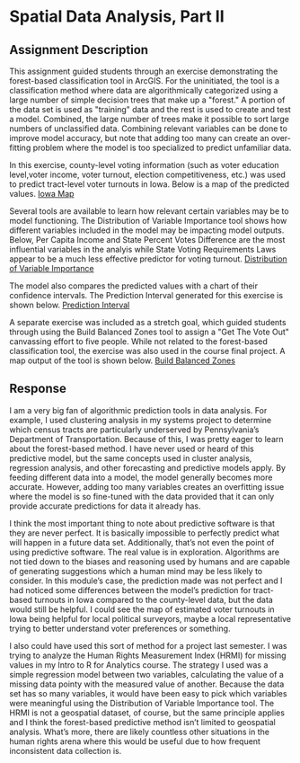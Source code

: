 # Spatial Data Analysis, Part II

## Assignment Description
This assignment guided students through an exercise demonstrating the forest-based classification tool in ArcGIS. For the uninitiated, the tool is a classification method where data are algorithmically categorized using a large number of simple decision trees that make up a "forest." A portion of the data set is used as "training" data and the rest is used to create and test a model. Combined, the large number of trees make it possible to sort large numbers of unclassified data. Combining relevant variables can be done to improve model accuracy, but note that adding too many can create an over-fitting problem where the model is too specialized to predict unfamiliar data.

In this exercise, county-level voting information (such as voter education level,voter income, voter turnout, election competitiveness, etc.) was used to predict tract-level voter turnouts in Iowa. Below is a map of the predicted values.
[Iowa Map](https://github.com/serganttinkers/AdvancedGIS/blob/66d17df993612c99386d13415aba2e0cd9e5146c/Iowa%20prediction.JPG)

Several tools are available to learn how relevant certain variables may be to model functioning. The Distribution of Variable Importance tool shows how different variables included in the model may be impacting model outputs. Below, Per Capita Income and State Percent Votes Difference are the most influential variables in the analyis while State Voting Requirements Laws appear to be a much less effective predictor for voting turnout.
[Distribution of Variable Importance](https://github.com/serganttinkers/AdvancedGIS/blob/66d17df993612c99386d13415aba2e0cd9e5146c/distribution%20of%20variable%20importance.JPG)

The model also compares the predicted values with a chart of their confidence intervals. The Prediction Interval generated for this exercise is shown below.
[Prediction Interval](https://github.com/serganttinkers/AdvancedGIS/blob/66d17df993612c99386d13415aba2e0cd9e5146c/Prediction%20Interval.JPG)

A separate exercise was included as a stretch goal, which guided students through using the Build Balanced Zones tool to assign a "Get The Vote Out" canvassing effort to five people. While not related to the forest-based classification tool, the exercise was also used in the course final project. A map output of the tool is shown below.
[Build Balanced Zones](https://github.com/serganttinkers/AdvancedGIS/blob/66d17df993612c99386d13415aba2e0cd9e5146c/zones.JPG)

## Response
I am a very big fan of algorithmic prediction tools in data analysis. For example, I used clustering analysis in my systems project to determine which census tracts are particularly underserved by Pennsylvania’s Department of Transportation. Because of this, I was pretty eager to learn about the forest-based method. I have never used or heard of this predictive model, but the same concepts used in cluster analysis, regression analysis, and other forecasting and predictive models apply. By feeding different data into a model, the model generally becomes more accurate. However, adding too many variables creates an overfitting issue where the model is so fine-tuned with the data provided that it can only provide accurate predictions for data it already has.

I think the most important thing to note about predictive software is that they are never perfect. It is basically impossible to perfectly predict what will happen in a future data set. Additionally, that’s not even the point of using predictive software. The real value is in exploration. Algorithms are not tied down to the biases and reasoning used by humans and are capable of generating suggestions which a human mind may be less likely to consider. In this module’s case, the prediction made was not perfect and I had noticed some differences between the model’s prediction for tract-based turnouts in Iowa compared to the county-level data, but the data would still be helpful. I could see the map of estimated voter turnouts in Iowa being helpful for local political surveyors, maybe a local representative trying to better understand voter preferences or something.

I also could have used this sort of method for a project last semester. I was trying to analyze the Human Rights Measurement Index (HRMI) for missing values in my Intro to R for Analytics course. The strategy I used was a simple regression model between two variables, calculating the value of a missing data pointy with the measured value of another. Because the data set has so many variables, it would have been easy to pick which variables were meaningful using the Distribution of Variable Importance tool. The HRMI is not a geospatial dataset, of course, but the same principle applies and I think the forest-based predictive method isn’t limited to geospatial analysis. What’s more, there are likely countless other situations in the human rights arena where this would be useful due to how frequent inconsistent data collection is.

